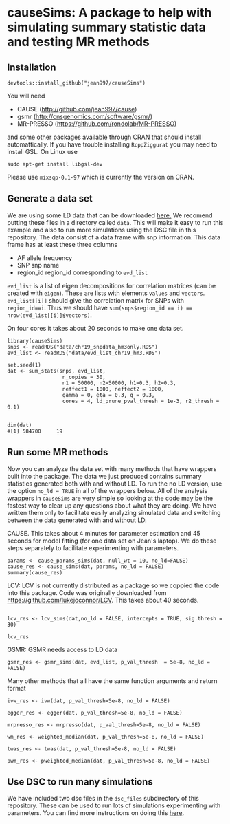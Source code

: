 causeSims: A package to help with simulating summary statistic data and testing MR methods
======



## Installation 

```{r}
devtools::install_github("jean997/causeSims")
```

You will need 

+ CAUSE (http://github.com/jean997/cause) 
+ gsmr (http://cnsgenomics.com/software/gsmr/)
+ MR-PRESSO (https://github.com/rondolab/MR-PRESSO)

and some other packages available through CRAN that should install automattically.
If you have trouble installing `RcppZiggurat` you may need to install GSL. On Linux use

```
sudo apt-get install libgsl-dev
```
Please use `mixsqp-0.1-97` which is currently the version on CRAN. 


## Generate a data set 

We are using some LD data that can be downloaded [here.](https://zenodo.org/record/3235780)
We recomend putting these files in a directory called `data`. This will make it easy to run this example and also to run more simulations using the DSC file in this repository.
The data consist of a data frame with snp information. This data frame has at least these three columns

+ AF allele frequency
+ SNP snp name
+ region_id region_id corresponding to `evd_list`

`evd_list` is a list of eigen decompositions for correlation matrices (can be created with `eigen`). 
These are lists with elements `values` and `vectors`. `evd_list[[i]]` should give the correlation matrix for SNPs with `region_id==i`. Thus
we should have `sum(snps$region_id == i) == nrow(evd_list[[i]]$vectors)`.

On four cores it takes about 20 seconds to make one data set. 

```{r}
library(causeSims)
snps <- readRDS("data/chr19_snpdata_hm3only.RDS") 
evd_list <- readRDS("data/evd_list_chr19_hm3.RDS")

set.seed(1)
dat <- sum_stats(snps, evd_list,
                  n_copies = 30,
                  n1 = 50000, n2=50000, h1=0.3, h2=0.3,
                  neffect1 = 1000, neffect2 = 1000,
                  gamma = 0, eta = 0.3, q = 0.3,
                  cores = 4, ld_prune_pval_thresh = 1e-3, r2_thresh = 0.1)


dim(dat)
#[1] 584700     19
```

## Run some MR methods

Now you can analyze the data set with many methods that have wrappers built into the package. The data we just produced contains
summary statistics generated both with and without LD. To run the no LD version, use the option `no_ld = TRUE` in all of the wrappers below. All of the analysis wrappers in `causeSims` are very simple so looking at the code may be the fastest way to clear up any questions about what they are doing. We have written them only to facilitate easily analyzing simulated data and switching between the data generated with and without LD. 

CAUSE. This takes about 4 minutes for parameter estimation and 45 seconds for model fitting (for one data set on Jean's laptop). 
We do these steps separately to facilitate experimenting with parameters.

```{r}
params <- cause_params_sims(dat, null_wt = 10, no_ld=FALSE)
cause_res <- cause_sims(dat, params, no_ld = FALSE)
summary(cause_res)
```


LCV: LCV is not currently distributed as a package so we coppied the code into this package. Code was originally downloaded from https://github.com/lukejoconnor/LCV.
This takes about 40 seconds. 

```{r}

lcv_res <- lcv_sims(dat,no_ld = FALSE, intercepts = TRUE, sig.thresh = 30)

lcv_res
```

GSMR: GSMR needs access to LD data

```{r}
gsmr_res <- gsmr_sims(dat, evd_list, p_val_thresh  = 5e-8, no_ld = FALSE)
```


Many other methods that all have the same function arguments and return format

```{r}
ivw_res <- ivw(dat, p_val_thresh=5e-8, no_ld = FALSE)

egger_res <- egger(dat, p_val_thresh=5e-8, no_ld = FALSE)

mrpresso_res <- mrpresso(dat, p_val_thresh=5e-8, no_ld = FALSE)

wm_res <- weighted_median(dat, p_val_thresh=5e-8, no_ld = FALSE)

twas_res <- twas(dat, p_val_thresh=5e-8, no_ld = FALSE)

pwm_res <- pweighted_median(dat, p_val_thresh=5e-8, no_ld = FALSE)

```

## Use DSC to run many simulations

We have included two dsc files in the `dsc_files` subdirectory of this repository. These can be used to run lots of simulations experimenting with parameters. You can find more instructions on doing this [here](https://jean997.github.io/cause/simulations.html). 

